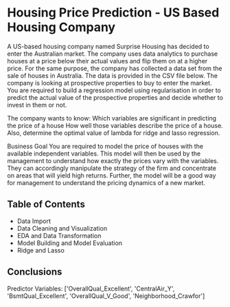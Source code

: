 # Housing Price Prediction - US Based Housing Company
A US-based housing company named Surprise Housing has decided to enter the Australian market. The company uses data analytics to purchase houses at a price below their actual values and flip them on at a higher price. For the same purpose, the company has collected a data set from the sale of houses in Australia. The data is provided in the CSV file below.
The company is looking at prospective properties to buy to enter the market. You are required to build a regression model using regularisation in order to predict the actual value of the prospective properties and decide whether to invest in them or not.

The company wants to know: 
Which variables are significant in predicting the price of a house
How well those variables describe the price of a house.
Also, determine the optimal value of lambda for ridge and lasso regression.

Business Goal 
You are required to model the price of houses with the available independent variables. This model will then be used by the management to understand how exactly the prices vary with the variables. They can accordingly manipulate the strategy of the firm and concentrate on areas that will yield high returns. Further, the model will be a good way for management to understand the pricing dynamics of a new market.


## Table of Contents
* Data Import
* Data Cleaning and Visualization
* EDA and Data Transformation
* Model Building and Model Evaluation
* Ridge and Lasso



## Conclusions
Predictor Variables: ['OverallQual_Excellent', 'CentralAir_Y', 'BsmtQual_Excellent', 'OverallQual_V_Good', 'Neighborhood_Crawfor']


